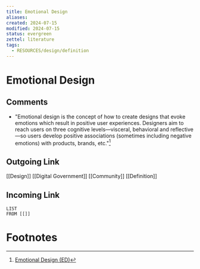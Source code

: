 ```yaml
---
title: Emotional Design
aliases: 
created: 2024-07-15
modified: 2024-07-15
status: evergreen
zettel: literature
tags:
  - RESOURCES/design/definition
---
```

# Emotional Design
## Comments
- "Emotional design is the concept of how to create designs that evoke emotions which result in positive user experiences. Designers aim to reach users on three cognitive levels—visceral, behavioral and reflective—so users develop positive associations (sometimes including negative emotions) with products, brands, etc."[^1]
## Outgoing Link
[[Design]]
[[Digital Government]]
[[Community]]
[[Definition]]
## Incoming Link
```dataview
LIST
FROM [[]]
```
# Footnotes

[^1]: [Emotional Design (ED)](https://www.interaction-design.org/literature/topics/emotional-design)